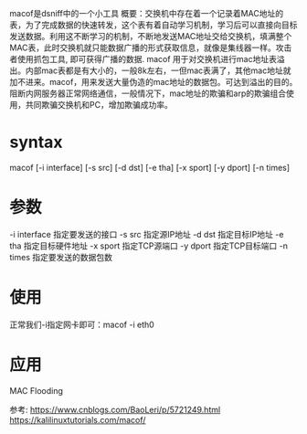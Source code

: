 macof是dsniff中的一个小工具
概要：交换机中存在着一个记录着MAC地址的表，为了完成数据的快速转发，这个表有着自动学习机制，学习后可以直接向目标发送数据。利用这不断学习的机制，不断地发送MAC地址交给交换机，填满整个MAC表，此时交换机就只能数据广播的形式获取信息，就像是集线器一样。攻击者使用抓包工具, 即可获得广播的数据.
macof 用于对交换机进行mac地址表溢出。内部mac表都是有大小的，一般8k左右，一但mac表满了，其他mac地址就加不进来。macof，用来发送大量伪造的mac地址的数据包。可达到溢出的目的。阻断内网服务器正常网络通信，一般情况下，mac地址的欺骗和arp的欺骗组合使用，共同欺骗交换机和PC，增加欺骗成功率。
# syntax
macof [-i interface] [-s src] [-d dst] [-e tha] [-x sport] [-y dport] [-n times]
# 参数
-i interface 指定要发送的接口
-s src 指定源IP地址
-d dst 指定目标IP地址
-e tha 指定目标硬件地址
-x sport 指定TCP源端口
-y dport 指定TCP目标端口
-n times 指定要发送的数据包数
# 使用
正常我们-i指定网卡即可：macof -i eth0

# 应用
MAC Flooding 

参考:
https://www.cnblogs.com/BaoLeri/p/5721249.html
https://kalilinuxtutorials.com/macof/